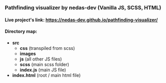 ### Pathfinding visualizer by nedas-dev (Vanilla JS, SCSS, HTML)

#### Live project's link: https://nedas-dev.github.io/pathfinding-visualizer/

#### Directory map:
* **src**
  * **css** (transpiled from scss)
  * **images**
  * **js** (all other JS files)
  * **scss** (main scss folder)
  * **index.js** (main JS file)
* **index.html** (root / main html file)
